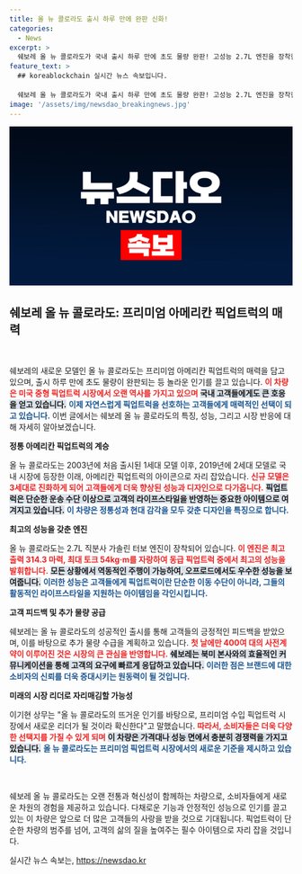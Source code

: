 ```yaml
---
title: 올 뉴 콜로라도 출시 하루 만에 완판 신화!
categories:
  - News
excerpt: >
  쉐보레 올 뉴 콜로라도가 국내 출시 하루 만에 초도 물량 완판! 고성능 2.7L 엔진을 장착한 이 프리미엄 픽업트럭은 고객들의 열렬한 호응 속에 시장의 새로운 아이콘으로 자리매김하고 있습니다.
feature_text: >
  ## koreablockchain 실시간 뉴스 속보입니다.

  쉐보레 올 뉴 콜로라도가 국내 출시 하루 만에 초도 물량 완판! 고성능 2.7L 엔진을 장착한 이 프리미엄 픽업트럭은 고객들의 열렬한 호응 속에 시장의 새로운 아이콘으로 자리매김하고 있습니다.
image: '/assets/img/newsdao_breakingnews.jpg'
---
```


<p><img src="/assets/img/newsdao_breakingnews.jpg" alt="koreablockchain 속보" /></p>

<h2 data-ke-size="size26">쉐보레 올 뉴 콜로라도: 프리미엄 아메리칸 픽업트럭의 매력</h2>

<p data-ke-size="size16">&nbsp;</p>

<p>쉐보레의 새로운 모델인 올 뉴 콜로라도는 프리미엄 아메리칸 픽업트럭의 매력을 담고 있으며, 출시 하루 만에 초도 물량이 완판되는 등 놀라운 인기를 끌고 있습니다. <b><span style="color: #ee2323;">이 차량은 미국 중형 픽업트럭 시장에서 오랜 역사를 가지고 있으며</span></b> <b><span style="background-color: #21538527;">국내 고객들에게도 큰 호응을 얻고 있습니다.</span></b> <b><span style="color: #1a5490;">이제 자연스럽게 픽업트럭을 선호하는 고객들에게 매력적인 선택이 되고 있습니다.</span></b> 이번 글에서는 쉐보레 올 뉴 콜로라도의 특징, 성능, 그리고 시장 반응에 대해 자세히 알아보겠습니다.</p>

<p><b>정통 아메리칸 픽업트럭의 계승</b></p>

<p>올 뉴 콜로라도는 2003년에 처음 출시된 1세대 모델 이후, 2019년에 2세대 모델로 국내 시장에 등장한 이래, 아메리칸 픽업트럭의 아이콘으로 자리 잡았습니다. <b><span style="color: #ee2323;">신규 모델은 3세대로 진화하게 되어 고객들에게 더욱 향상된 성능과 디자인으로 다가옵니다.</span></b> <b><span style="background-color: #21538527;">픽업트럭은 단순한 운송 수단 이상으로 고객의 라이프스타일을 반영하는 중요한 아이템으로 여겨지고 있습니다.</span></b> <b><span style="color: #1a5490;">이 차량은 정통성과 현대 감각을 모두 갖춘 디자인을 특징으로 합니다.</span></b></p>

<p><b>최고의 성능을 갖춘 엔진</b></p>

<p>올 뉴 콜로라도는 2.7L 직분사 가솔린 터보 엔진이 장착되어 있습니다. <b><span style="color: #ee2323;">이 엔진은 최고 출력 314.3 마력, 최대 토크 54kg·m를 자랑하여 동급 픽업트럭 중에서 최고의 성능을 발휘합니다.</span></b> <b><span style="background-color: #21538527;">모든 상황에서 역동적인 주행이 가능하여, 오프로드에서도 우수한 성능을 보여줍니다.</span></b> <b><span style="color: #1a5490;">이러한 성능은 고객들에게 픽업트럭이란 단순한 이동 수단이 아니라, 그들의 활동적인 라이프스타일을 지원하는 아이템임을 각인시킵니다.</span></b></p>

<p><b>고객 피드백 및 추가 물량 공급</b></p>

<p>쉐보레는 올 뉴 콜로라도의 성공적인 출시를 통해 고객들의 긍정적인 피드백을 받았으며, 이를 바탕으로 추가 물량 수급을 계획하고 있습니다. <b><span style="color: #ee2323;">첫 날에만 400여 대의 사전계약이 이루어진 것은 시장의 큰 관심을 반영합니다.</span></b> <b><span style="background-color: #21538527;">쉐보레는 북미 본사와의 효율적인 커뮤니케이션을 통해 고객의 요구에 빠르게 응답하고 있습니다.</span></b> <b><span style="color: #1a5490;">이러한 점은 브랜드에 대한 소비자의 신뢰를 더욱 증대시키는 원동력이 될 것입니다.</span></b></p>

<p><b>미래의 시장 리더로 자리매김할 가능성</b></p>

<p>이기현 상무는 "올 뉴 콜로라도의 뜨거운 인기를 바탕으로, 프리미엄 수입 픽업트럭 시장에서 새로운 리더가 될 것이라 확신한다"고 말했습니다. <b><span style="color: #ee2323;">따라서, 소비자들은 더욱 다양한 선택지를 가질 수 있게 되며</span></b> <b><span style="background-color: #21538527;">이 차량은 가격대나 성능 면에서 충분히 경쟁력을 가지고 있습니다.</span></b> <b><span style="color: #1a5490;">올 뉴 콜로라도는 프리미엄 픽업트럭 시장에서의 새로운 기준을 제시하고 있습니다.</span></b></p>

<p data-ke-size="size16">&nbsp;</p>

<p>쉐보레 올 뉴 콜로라도는 오랜 전통과 혁신성이 함께하는 차량으로, 소비자들에게 새로운 차원의 경험을 제공하고 있습니다. 다채로운 기능과 안정적인 성능으로 인기를 끌고 있는 이 차량은 앞으로 더 많은 고객들의 사랑을 받을 것으로 기대됩니다. 픽업트럭이 단순한 차량의 범주를 넘어, 고객의 삶의 질을 높여주는 필수 아이템으로 자리 잡을 것입니다.</p>
실시간 뉴스 속보는, <a href="https://newsdao.kr" rel="dofollow">https://newsdao.kr</a>


